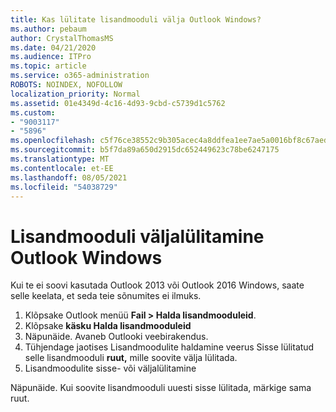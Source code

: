 ```yaml
---
title: Kas lülitate lisandmooduli välja Outlook Windows?
ms.author: pebaum
author: CrystalThomasMS
ms.date: 04/21/2020
ms.audience: ITPro
ms.topic: article
ms.service: o365-administration
ROBOTS: NOINDEX, NOFOLLOW
localization_priority: Normal
ms.assetid: 01e4349d-4c16-4d93-9cbd-c5739d1c5762
ms.custom:
- "9003117"
- "5896"
ms.openlocfilehash: c5f76ce38552c9b305acec4a8ddfea1ee7ae5a0016bf8c67aed1d7e7c2c3449b
ms.sourcegitcommit: b5f7da89a650d2915dc652449623c78be6247175
ms.translationtype: MT
ms.contentlocale: et-EE
ms.lasthandoff: 08/05/2021
ms.locfileid: "54038729"
---
```

# <a name="turn-an-add-in-off-for-outlook-for-windows"></a>Lisandmooduli väljalülitamine Outlook Windows

Kui te ei soovi kasutada Outlook 2013 või Outlook 2016 Windows, saate selle keelata, et seda teie sõnumites ei ilmuks.  

1. Klõpsake Outlook menüü **Fail > Halda lisandmooduleid**.
2. Klõpsake  **käsku Halda lisandmooduleid**
3. Näpunäide. Avaneb Outlooki veebirakendus.
4. Tühjendage jaotises Lisandmoodulite haldamine veerus Sisse lülitatud selle lisandmooduli **ruut,**  mille soovite välja lülitada.
5. Lisandmoodulite sisse- või väljalülitamine

Näpunäide. Kui soovite lisandmooduli uuesti sisse lülitada, märkige sama ruut.
